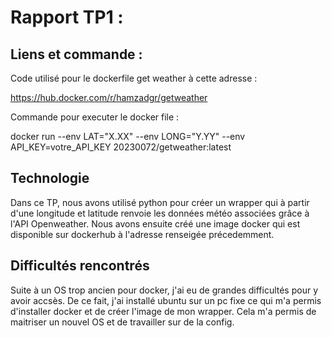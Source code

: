 # Rapport TP1 :

## Liens et commande : 

Code utilisé pour le dockerfile get weather à cette adresse : 

https://hub.docker.com/r/hamzadgr/getweather 

Commande pour executer le docker file :

docker run --env LAT="X.XX" --env LONG="Y.YY" --env API_KEY=votre_API_KEY 20230072/getweather:latest

## Technologie 

Dans ce TP, nous avons utilisé python pour créer un wrapper qui à partir d'une longitude et latitude renvoie les données météo associées grâce à l'API Openweather.
Nous avons ensuite créé une image docker qui est disponible sur dockerhub à l'adresse renseigée précedemment. 

## Difficultés rencontrés

Suite à un OS trop ancien pour docker, j'ai eu de grandes difficultés pour y avoir accsès. De ce fait, j'ai installé ubuntu sur un pc fixe ce qui m'a permis d'installer docker et de créer l'image de mon wrapper. 
Cela m'a permis de maitriser un nouvel OS et de travailler sur de la config.
